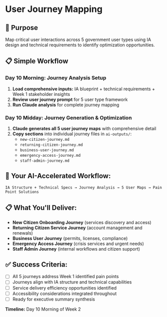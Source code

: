 # User Journey Mapping

## 🎯 Purpose
Map critical user interactions across 5 government user types using IA design and technical requirements to identify optimization opportunities.

## 📋 Simple Workflow

### Day 10 Morning: Journey Analysis Setup
1. **Load comprehensive inputs:** IA blueprint + technical requirements + Week 1 stakeholder insights
2. **Review user journey prompt** for 5 user type framework
3. **Run Claude analysis** for complete journey mapping

### Day 10 Midday: Journey Generation & Optimization
1. **Claude generates all 5 user journey maps** with comprehensive detail
2. **Copy sections** into individual journey files in `ai-outputs/`:
   - `new-citizen-journey.md`
   - `returning-citizen-journey.md`
   - `business-user-journey.md`
   - `emergency-access-journey.md`
   - `staff-admin-journey.md`

## 🎯 Your AI-Accelerated Workflow:
```
IA Structure + Technical Specs → Journey Analysis → 5 User Maps → Pain Point Solutions
```

## 📋 What You'll Deliver:
- **New Citizen Onboarding Journey** (services discovery and access)
- **Returning Citizen Service Journey** (account management and renewals)
- **Business User Journey** (permits, licenses, compliance)
- **Emergency Access Journey** (crisis services and urgent needs)
- **Staff Admin Journey** (internal workflows and citizen support)

## ✅ Success Criteria:
- [ ] All 5 journeys address Week 1 identified pain points
- [ ] Journeys align with IA structure and technical capabilities
- [ ] Service delivery efficiency opportunities identified
- [ ] Accessibility considerations integrated throughout
- [ ] Ready for executive summary synthesis

**Timeline:** Day 10 Morning of Week 2
